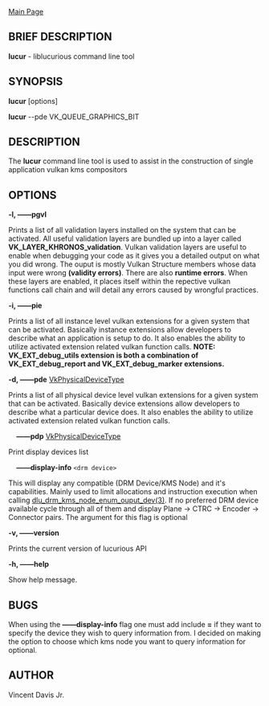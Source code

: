 <a href="https://easyip2023.github.io/lucurious-docs/" class="button">Main Page</a>

## BRIEF DESCRIPTION

**lucur** - liblucurious command line tool

## SYNOPSIS
**lucur** [options]

**lucur** --pde VK_QUEUE_GRAPHICS_BIT

## DESCRIPTION

The **lucur** command line tool is used to assist in the construction of single application vulkan kms compositors

## OPTIONS

**-l, &mdash;&mdash;pgvl**

Prints a list of all validation layers installed on the system that can be activated. All useful validation layers are
bundled up into a layer called **VK_LAYER_KHRONOS_validation**. Vulkan validation layers are useful to enable when debugging
your code as it gives you a detailed output on what you did wrong. The ouput is mostly Vulkan Structure members whose data input were wrong
**(validity errors)**. There are also **runtime errors**. When these layers are enabled, it places itself within the repective vulkan functions
call chain and will detail any errors caused by wrongful practices.

**-i, &mdash;&mdash;pie**

Prints a list of all instance level vulkan extensions for a given system that can be activated. Basically instance extensions
allow developers to describe what an application is setup to do. It also enables the ability to utilize activated extension related vulkan function calls.
**NOTE: VK_EXT_debug_utils extension is both a combination of VK_EXT_debug_report and VK_EXT_debug_marker extensions.**

**-d, &mdash;&mdash;pde** [VkPhysicalDeviceType](https://www.khronos.org/registry/vulkan/specs/1.2-extensions/man/html/VkPhysicalDeviceType.html)

Prints a list of all physical device level vulkan extensions for a given system that can be activated. Basically device extensions
allow developers to describe what a particular device does. It also enables the ability to utilize activated extension related vulkan function calls.

&nbsp;&nbsp;&nbsp;&nbsp;**&mdash;&mdash;pdp** [VkPhysicalDeviceType](https://www.khronos.org/registry/vulkan/specs/1.2-extensions/man/html/VkPhysicalDeviceType.html)

Print display devices list

&nbsp;&nbsp;&nbsp;&nbsp;**&mdash;&mdash;display-info** `<drm device>`

This will display any compatible (DRM Device/KMS Node) and it's capabilities. Mainly used to limit allocations and instruction
execution when calling [dlu_drm_kms_node_enum_ouput_dev(3)](https://easyip2023.github.io/lucurious-docs/api/drm/dlu_drm_kms_node_enum_ouput_dev). If no
preferred DRM device available cycle through all of them and display Plane -> CTRC -> Encoder -> Connector pairs. The argument for this flag is optional

**-v, &mdash;&mdash;version**

Prints the current version of lucurious API

**-h, &mdash;&mdash;help**

Show help message.

## BUGS
When using the **&mdash;&mdash;display-info** flag one must add include **=** if they want to specify the device they wish to query information from.
I decided on making the option to choose which kms node you want to query information for optional.

## AUTHOR
Vincent Davis Jr.
